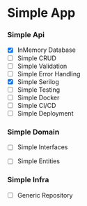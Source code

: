 # Simple App

### Simple Api
- [X] InMemory Database
- [ ] Simple CRUD
- [ ] Simple Validation
- [ ] Simple Error Handling
- [x] Simple Serilog
- [ ] Simple Testing
- [ ] Simple Docker
- [ ] Simple CI/CD
- [ ] Simple Deployment

### Simple Domain
- [ ] Simple Interfaces
- [ ] Simple Entities


### Simple Infra
- [ ] Generic Repository
